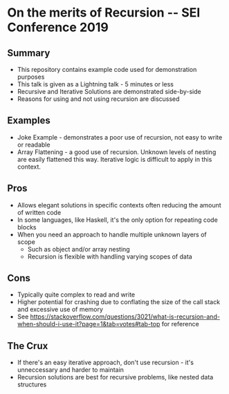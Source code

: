 # On the merits of Recursion -- SEI Conference 2019

## Summary
- This repository contains example code used for demonstration purposes
- This talk is given as a Lightning talk - 5 minutes or less
- Recursive and Iterative Solutions are demonstrated side-by-side
- Reasons for using and not using recursion are discussed

## Examples
- Joke Example - demonstrates a poor use of recursion, not easy to write or readable
- Array Flattening - a good use of recursion. Unknown levels of nesting are easily flattened this way. Iterative logic is  difficult to apply in this context.


## Pros
- Allows elegant solutions in specific contexts often reducing the amount of written code
- In some languages, like Haskell, it's the only option for repeating code blocks
- When you need an approach to handle multiple unknown layers of scope
  - Such as object and/or array nesting
  - Recursion is flexible with handling varying scopes of data

## Cons
- Typically quite complex to read and write
- Higher potential for crashing due to conflating the size of the call stack and excessive use of memory
- See https://stackoverflow.com/questions/3021/what-is-recursion-and-when-should-i-use-it?page=1&tab=votes#tab-top for reference

## The Crux
- If there's an easy iterative approach, don't use recursion - it's unneccessary and harder to maintain
- Recursion solutions are best for recursive problems, like nested data structures 